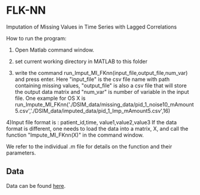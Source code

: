 FLK-NN
======

Imputation of Missing Values in Time Series with Lagged Correlations

How to run the program:

1) Open Matlab command window.

2) set current working directory in MATLAB to this folder

3) write the command run_Imput_MI_FKnn(input_file,output_file,num_var) and press enter. Here "input_file" is the csv file name with path containing missing values, "output_file" is also a csv file that will store the output data matrix and "num_var" is number of variable in the input file. One example for OS X is run_Impute_MI_FKnn('./DSIM_data/missing_data/pid_1_noise10_mAmount5.csv','./DSIM_data/imputed_data/pid_1_Imp_mAmount5.csv',16)

4)Input file format is : patient_id,time, value1,value2,value3
If the data format is different, one needs to load the data into a matrix, X, and call the function "Impute_MI_FKnn(X)" in the command window.

We refer to the individual .m file for details on the function and their parameters.

Data
----

Data can be found [here](https://github.com/kleinberg-lab/DSIM-data).

